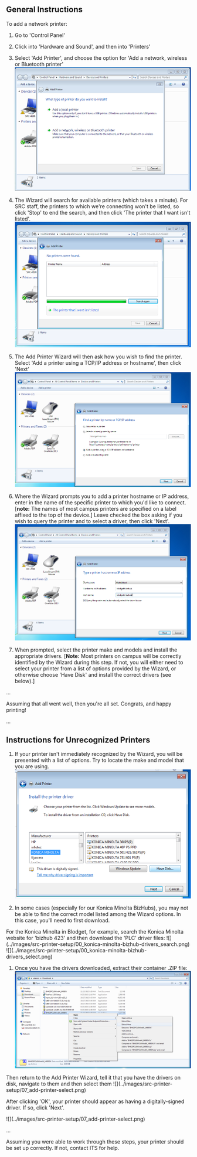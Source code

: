 

## General Instructions


To add a network printer:

1. Go to 'Control Panel'

1. Click into 'Hardware and Sound', and then into 'Printers'

1. Select 'Add Printer', and choose the option for 'Add a network, wireless or Bluetooth printer'
![](../images/src-printer-setup/01_add-printer.png)

1. The Wizard will search for available printers (which takes a minute).  For SRC staff, the printers to which we're connecting won't be listed, so click 'Stop' to end the search, and then click 'The printer that I want isn't listed'.
![](../images/src-printer-setup/02_add-printer.png)

1. The Add Printer Wizard will then ask how you wish to find the printer.  Select 'Add a printer using a TCP/IP address or hostname', then click 'Next'
![](../images/src-printer-setup/03_add-printer-search.png)

1. Where the Wizard prompts you to add a printer hostname or IP address, enter in the name of the specific printer to which you'd like to connect. [**note:** The names of most campus printers are specified on a label affixed to the top of the device.]  Leave checked the box asking if you wish to query the printer and to select a driver, then click 'Next'.
![](../images/src-printer-setup/04_add-printer-search.png)

1. When prompted, select the printer make and models and install the appropriate drivers. [**Note:** Most printers on campus will be correctly identified by the Wizard during this step. If not, you will either need to select your printer from a list of options provided by the Wizard, or otherwise choose 'Have Disk' and install the correct drivers (see below).]

...

Assuming that all went well, then you're all set. Congrats, and happy printing!

...

## Instructions for Unrecognized Printers


1. If your printer isn't immediately recognized by the Wizard, you will be presented with a list of options. Try to locate the make and model that you are using.
![](../images/src-printer-setup/06_add-printer-have-disk.png)

1. In some cases (especially for our Konica Minolta BizHubs), you may not be able to find the correct model listed among the Wizard options. In this case, you'll need to first download. 
<p> </p>
For the Konica Minolta in Blodget, for example, search the Konica Minolta website for 'bizhub 423' and then download the 'PLC' driver files:
![](../images/src-printer-setup/00_konica-minolta-bizhub-drivers_search.png)
![](../images/src-printer-setup/00_konica-minolta-bizhub-drivers_select.png)

1. Once you have the drivers downloaded, extract their container .ZIP file:
![](../images/src-printer-setup/00_konica-minolta-bizhub-drivers_extract.png)
<p> </p>
Then return to the Add Printer Wizard, tell it that you have the drivers on disk, navigate to them and then select them
![](../images/src-printer-setup/07_add-printer-select.png)
<p>After clicking 'OK', your printer should appear as having a digitally-signed driver. If so, click 'Next'.</p>
![](../images/src-printer-setup/07_add-printer-select.png)

...

Assuming you were able to work through these steps, your printer should be set up correctly.  If not, contact ITS for help.

